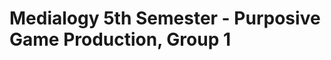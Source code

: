 Medialogy 5th Semester - Purposive Game Production, Group 1
===========================================================
